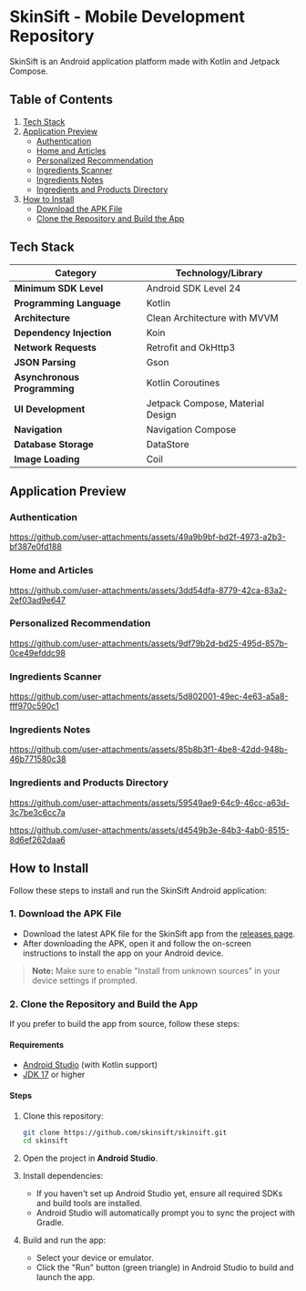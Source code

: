 # SkinSift - Mobile Development Repository
SkinSift is an Android application platform made with Kotlin and Jetpack Compose.

## Table of Contents
1. [Tech Stack](#tech-stack)
2. [Application Preview](#application-preview)
   - [Authentication](#authentication)
   - [Home and Articles](#home-and-articles)
   - [Personalized Recommendation](#personalized-recommendation)
   - [Ingredients Scanner](#ingredients-scanner)
   - [Ingredients Notes](#ingredients-notes)
   - [Ingredients and Products Directory](#ingredients-and-products-directory)
3. [How to Install](#how-to-install)
   - [Download the APK File](#1-download-the-apk-file)
   - [Clone the Repository and Build the App](#2-clone-the-repository-and-build-the-app)


## Tech Stack
| **Category**               | **Technology/Library**                    |
|----------------------------|-------------------------------------------|
| **Minimum SDK Level**      | Android SDK Level 24                     |
| **Programming Language**   | Kotlin                                   |
| **Architecture**           | Clean Architecture with MVVM             |
| **Dependency Injection**   | Koin                                     |
| **Network Requests**       | Retrofit and OkHttp3                     |
| **JSON Parsing**           | Gson                                     |
| **Asynchronous Programming**| Kotlin Coroutines                       |
| **UI Development**         | Jetpack Compose, Material Design         |
| **Navigation**             | Navigation Compose                       |
| **Database Storage**       | DataStore                                |
| **Image Loading**          | Coil                                     |


## Application Preview
### Authentication
https://github.com/user-attachments/assets/49a9b9bf-bd2f-4973-a2b3-bf387e0fd188

### Home and Articles
https://github.com/user-attachments/assets/3dd54dfa-8779-42ca-83a2-2ef03ad9e647

### Personalized Recommendation
https://github.com/user-attachments/assets/9df79b2d-bd25-495d-857b-0ce49efddc98

### Ingredients Scanner
https://github.com/user-attachments/assets/5d802001-49ec-4e63-a5a8-fff970c590c1

### Ingredients Notes
https://github.com/user-attachments/assets/85b8b3f1-4be8-42dd-948b-46b771580c38

### Ingredients and Products Directory
https://github.com/user-attachments/assets/59549ae9-64c9-46cc-a63d-3c7be3c6cc7a

https://github.com/user-attachments/assets/d4549b3e-84b3-4ab0-8515-8d6ef262daa6

## How to Install
Follow these steps to install and run the SkinSift Android application:

### 1. Download the APK File

- Download the latest APK file for the SkinSift app from the [releases page](https://link-to-your-apk-file).
- After downloading the APK, open it and follow the on-screen instructions to install the app on your Android device.

> **Note:** Make sure to enable "Install from unknown sources" in your device settings if prompted.

### 2. Clone the Repository and Build the App

If you prefer to build the app from source, follow these steps:
#### Requirements
- [Android Studio](https://developer.android.com/studio) (with Kotlin support)
- [JDK 17](https://adoptopenjdk.net/) or higher

#### Steps
1. Clone this repository:
    ```bash
    git clone https://github.com/skinsift/skinsift.git
    cd skinsift
    ```

2. Open the project in **Android Studio**.

3. Install dependencies:
    - If you haven't set up Android Studio yet, ensure all required SDKs and build tools are installed.
    - Android Studio will automatically prompt you to sync the project with Gradle.

4. Build and run the app:
    - Select your device or emulator.
    - Click the "Run" button (green triangle) in Android Studio to build and launch the app.

